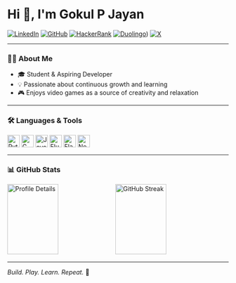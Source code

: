 # Hi 👋, I'm Gokul P Jayan

[![LinkedIn](https://img.shields.io/badge/LinkedIn-0A66C2?style=for-the-badge&logo=linkedin&logoColor=white)](https://www.linkedin.com/in/gokulpjayan/)
[![GitHub](https://img.shields.io/badge/GitHub-181717?style=for-the-badge&logo=github&logoColor=white)](https://github.com/GP8-Gokul)
[![HackerRank](https://img.shields.io/badge/HackerRank-2EC866?style=for-the-badge&logo=hackerrank&logoColor=white)](https://www.hackerrank.com/profile/gokulpjayan2004)
[![Duolingo](https://img.shields.io/badge/Duolingo-58CC02?style=for-the-badge&logo=duolingo&logoColor=white)](https://www.duolingo.com/profile/GokulPJayan))
[![X](https://img.shields.io/badge/X-000000?style=for-the-badge&logo=x&logoColor=white)](https://x.com/Gok247)


---

### 👨‍💻 About Me

- 🎓 Student & Aspiring Developer  
- 💡 Passionate about continuous growth and learning  
- 🎮 Enjoys video games as a source of creativity and relaxation

---

### 🛠️ Languages & Tools

<span>
  <img src="https://cdn.jsdelivr.net/gh/devicons/devicon/icons/python/python-original.svg" alt="Python" width="28" title="Python"/>
  <img src="https://cdn.jsdelivr.net/gh/devicons/devicon/icons/c/c-original.svg" alt="C" width="28" title="C"/>
  <img src="https://cdn.jsdelivr.net/gh/devicons/devicon/icons/javascript/javascript-original.svg" alt="JavaScript" width="28" title="JavaScript"/>
  <img src="https://cdn.jsdelivr.net/gh/devicons/devicon/icons/flutter/flutter-original.svg" alt="Flutter" width="28" title="Flutter"/>
  <img src="https://cdn.jsdelivr.net/gh/devicons/devicon/icons/flask/flask-original.svg" alt="Flask" width="28" title="Flask"/>
  <img src="https://cdn.jsdelivr.net/gh/devicons/devicon/icons/nodejs/nodejs-original.svg" alt="Node.js" width="28" title="Node.js"/>
</span>

---

### 📊 GitHub Stats

<div>
  <img src="https://github-profile-summary-cards.vercel.app/api/cards/profile-details?username=GP8-Gokul&theme=radical" alt="Profile Details" height="160" width="48%"/>
  <img src="https://github-readme-streak-stats.herokuapp.com/?user=GP8-Gokul&theme=radical" alt="GitHub Streak" height="160" width="48%"/>
</div>


---

*Build. Play. Learn. Repeat.* 🚀
